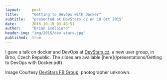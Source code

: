 ```yaml
---
layout:     post
title:      "Getting to DevOps with Docker"
subtitle:   "presented at DevStars.cz on 19 Oct 2015"
date:       2015-10-19 03:46:51
author:     "Brian Exelbierd"
header-img: "img/2015/dev-stars.jpg"
published:  true
---
```


I gave a talk on docker and DevOps at [DevStars.cz](devstars.cz), a new user group, in Brno, Czech Republic.  The slides are available [here](/presentations/Getting to DevOps with Docker.pdf).

Image Courtesy [DevStars FB Group](https://www.facebook.com/devstarscz/), photographer unknown.
